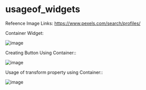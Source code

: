 # usageof_widgets

Refeence Image Links: https://www.pexels.com/search/profiles/

Container Widget:

![image](https://user-images.githubusercontent.com/73591592/227712482-0e528d2d-1025-4b38-b93a-069d79a6937c.png)

Creating Button Using Container::

![image](https://user-images.githubusercontent.com/73591592/227712590-a8aa0770-ab8f-4833-9489-1f8eea507afa.png)

Usage of transform property using Container::

![image](https://user-images.githubusercontent.com/73591592/227713090-e87c7100-18e1-484b-afff-a937785cfe8d.png)
